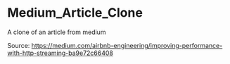 # Medium_Article_Clone

A clone of an article from medium

Source: https://medium.com/airbnb-engineering/improving-performance-with-http-streaming-ba9e72c66408